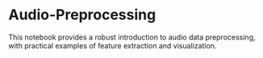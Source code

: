 # Audio-Preprocessing
This notebook provides a robust introduction to audio data preprocessing, with practical examples of feature extraction and visualization. 
